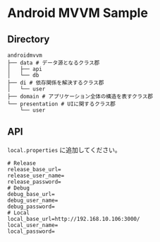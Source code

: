 # Android MVVM Sample
## Directory

```tree
androidmvvm
├── data # データ源となるクラス郡
│   ├── api
│   └── db
├── di # 依存関係を解決するクラス郡
│   └── user
├── domain # アプリケーション全体の構造を表すクラス郡
└── presentation # UIに関するクラス郡
    └── user
```

## API

`local.properties` に追加してください。

```local.properties
# Release
release_base_url=
release_user_name=
release_password=
# Debug
debug_base_url=
debug_user_name=
debug_password=
# Local
local_base_url=http://192.168.10.106:3000/
local_user_name=
local_password=
```
